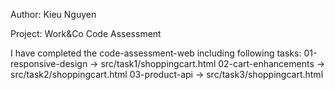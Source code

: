 Author: Kieu Nguyen

Project: Work&Co Code Assessment

I have completed the code-assessment-web including following tasks:
	01-responsive-design -> src/task1/shoppingcart.html
	02-cart-enhancements -> src/task2/shoppingcart.html
	03-product-api -> src/task3/shoppingcart.html